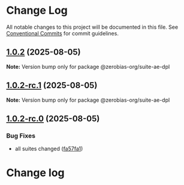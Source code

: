 # Change Log

All notable changes to this project will be documented in this file.
See [Conventional Commits](https://conventionalcommits.org) for commit guidelines.

## [1.0.2](https://github.com/zerobias-org/suite/compare/@zerobias-org/suite-ae-dpl@1.0.2-rc.1...@zerobias-org/suite-ae-dpl@1.0.2) (2025-08-05)

**Note:** Version bump only for package @zerobias-org/suite-ae-dpl





## [1.0.2-rc.1](https://github.com/zerobias-org/suite/compare/@zerobias-org/suite-ae-dpl@1.0.2-rc.0...@zerobias-org/suite-ae-dpl@1.0.2-rc.1) (2025-08-05)

**Note:** Version bump only for package @zerobias-org/suite-ae-dpl





## [1.0.2-rc.0](https://github.com/zerobias-org/suite/compare/@zerobias-org/suite-ae-dpl@1.0.1...@zerobias-org/suite-ae-dpl@1.0.2-rc.0) (2025-08-05)


### Bug Fixes

* all suites changed ([fa57fa1](https://github.com/zerobias-org/suite/commit/fa57fa1af7628003297df46b2d7740fe95bd2666))





# Change log
